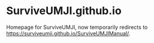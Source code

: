 # SurviveUMJI.github.io

Homepage for SurviveUMJI, now temporarily redirects to <https://surviveumji.github.io/SurviveUMJIManual/>.
